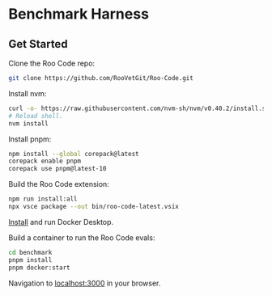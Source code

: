 # Benchmark Harness

## Get Started

Clone the Roo Code repo:

```sh
git clone https://github.com/RooVetGit/Roo-Code.git
```

Install nvm:

```sh
curl -o- https://raw.githubusercontent.com/nvm-sh/nvm/v0.40.2/install.sh | bash
# Reload shell.
nvm install
```

Install pnpm:

```sh
npm install --global corepack@latest
corepack enable pnpm
corepack use pnpm@latest-10
```

Build the Roo Code extension:

```sh
npm run install:all
npx vsce package --out bin/roo-code-latest.vsix
```

[Install](https://docs.docker.com/desktop/) and run Docker Desktop.

Build a container to run the Roo Code evals:

```sh
cd benchmark
pnpm install
pnpm docker:start
```

Navigation to [localhost:3000](http://localhost:3000/) in your browser.
